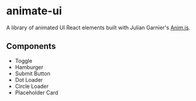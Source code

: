 # animate-ui

A library of animated UI React elements built with Julian Garnier's [Anim.js](https://github.com/juliangarnier/anime).

## Components

- Toggle
- Hamburger
- Submit Button
- Dot Loader
- Circle Loader
- Placeholder Card
